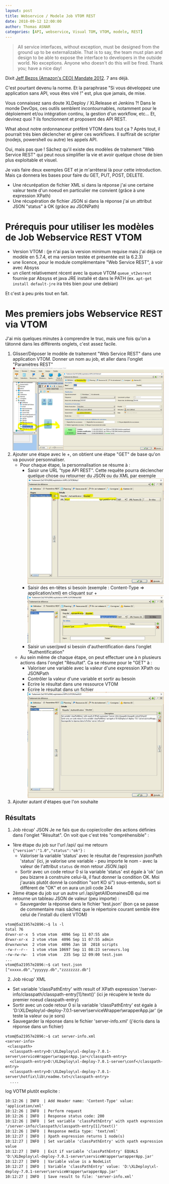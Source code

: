 ```yaml
---
layout: post
title: Webservice / Modele Job VTOM REST
date: 2018-09-12 12:00:00
author: Thomas ASNAR
categories: [API, webservice, Visual TOM, VTOM, modele, REST]
---
```

> All service interfaces, without exception, must be designed from the ground up to be externalizable. That is to say, the team must plan and design to be able to expose the interface to developers in the outside world. No exceptions.
> Anyone who doesn't do this will be fired.
> Thank you; have a nice day!

Dixit [Jeff Bezos (Amazon's CEO) Mandate 2012](/wp-content/uploads/modularization.pdf). 7 ans déjà. 

C'est pourtant devenu la norme. Et la paraphrase "Si vous développez une application sans API, vous êtes viré !" est, plus que jamais, de mise.

Vous connaissez sans doute XLDeploy / XLRelease et Jenkins ?! Dans le monde DevOps, ces outils semblent incontournables, notamment pour le déploiement et/ou intégration continu, la gestion d'un workflow, etc...
Et, devinez quoi ? ils fonctionnent et proposent des API REST. 

What about notre ordonnanceur préféré VTOM dans tout ça ? Après tout, il pourrait très bien déclencher et gérer ces workflows. Il suffirait de scripter (nodejs, powershell ou autre) les appels API.

Oui, mais pas que ! Sâchez qu'il existe des modèles de traitement "Web Service REST" qui peut nous simplifier la vie et avoir quelque chose de bien plus exploitable et visuel.

Je vais faire deux exemples GET et je m'arrêterai là pour cette introduction. Mais ça donnera les bases pour faire du GET, PUT, POST, DELETE.
 * Une récurépation de fichier XML si dans la réponse j'ai une certaine valeur texte d'un noeud en particulier me convient (grâce à une expression XPath)
 * Une récupération de fichier JSON si dans la réponse j'ai un attribut JSON "status" à OK (grâce au JSONPath)

# Prérequis pour utiliser les modèles de Job Webservice REST VTOM

 * Version VTOM : (je n'ai pas la version minimum requise mais j'ai déjà ce modèle en 5.7.4, et ma version testée et présentée est la 6.2.3)
 * une licence, pour le module complémentaire "Web Service REST", à voir avec Absyss
 * un client relativement récent avec la queue VTOM `queue_vt2wsrest` fournie par Absyss et java JRE installé et dans le PATH (ex. `apt-get install default-jre` ira très bien pour une debian)

Et c'est à peu près tout en fait.

# Mes premiers jobs Webservice REST via VTOM

J'ai mis quelques minutes à comprendre le truc, mais une fois qu'on a tâtonné dans les différents onglets, c'est assez facile.

 1. Glisser/Déposer le modèle de traitement "Web Service REST" dans une application VTOM. Donner un nom au job, et aller dans l'onglet "Paramètres REST"
 ![Job VTOM Webservice REST 01](/wp-content/uploads/job_vtom_modele_webrest_01.jpg "Job VTOM Webservice REST 01")
 2. Ajouter une étape avec le +, on obtient une étape "GET" de base qu'on va pouvoir personnaliser.
     * Pour chaque étape, la personnalisation se résume à : 
        * Saisir une URL "type API REST". Cette requête pourra déclencher quelque chose ou retourner du JSON ou du XML par exemple
![Job VTOM Webservice REST 02](/wp-content/uploads/job_vtom_modele_webrest_02.jpg "Job VTOM Webservice REST 02")        
        * Saisir des en-têtes si besoin (exemple : Content-Type => application/xml) en cliquant sur +
![Job VTOM Webservice REST 04](/wp-content/uploads/job_vtom_modele_webrest_04.jpg "Job VTOM Webservice REST 04")
        * Saisir un user/pwd si besoin d'authentification dans l'onglet "Authentification"
     * Au sein même de chaque étape, on peut effectuer une à n plusieurs actions dans l'onglet "Résultat". Ca se résume pour le "GET" à :
        * Valoriser une variable avec la valeur d'une expression XPath ou JSONPath
        * Contrôler la valeur d'une variable et sortir au besoin
        * Ecrire le résultat dans une ressource VTOM
        * Ecrire le résultat dans un fichier
![Job VTOM Webservice REST 03](/wp-content/uploads/job_vtom_modele_webrest_03.jpg "Job VTOM Webservice REST 03")
 3. Ajouter autant d'étapes que l'on souhaite

## Résultats 
 
  1. Job récup' JSON
 Je ne fais que du copier/coller des actions définies dans l'onglet "Résultat". On voit que c'est très "compréhensible" :
 
  * 1ère étape du job sur l'url /api/ qui me retourn `{"version":"1.0","status":"ok"}` :
    * Valoriser la variable 'status' avec le résultat de l'expression jsonPath 'status'
      (ici, je valorise une variable - peu importe le nom - avec la valeur de l'attribut `status` de mon retour JSON /api)
    * Sortir avec un code retour 0 si la variable 'status' est égale à 'ok'
      (un peu bizarre à construire celui-là, il faut donner la condition OK. Moi j'aurais plutôt donné la condition "sort KO si") sous-entendu, sort si différent de "OK" et on aura un joli code 244
  * 2ème étape du job sur un autre url /api/getAllDomainesDB qui me retourne un tableau JSON de valeur (peu importe) : 
    * Sauvegarder la réponse dans le fichier 'test.json' (bon ça se passe de commentaire mais sâchez que le répertoire courant semble être celui de l'install du client VTOM)
```
vtom@5a21957e2896:~$ ls -l
total 76
drwxr-xr-x  5 vtom vtom  4096 Sep 11 07:55 abm
drwxr-xr-x  2 vtom vtom  4096 Sep 11 07:55 admin
drwxrwxrwx  2 vtom vtom  4096 Jan 18  2018 scripts
-rw-r--r--  1 vtom vtom 10697 Sep 11 08:23 serveurs.log
-rw-rw-rw-  1 vtom vtom   235 Sep 12 09:00 test.json
...
vtom@5a21957e2896:~$ cat test.json
["xxxxx.db","yyyyyy.db","zzzzzzzz.db"]
```

 2. Job récup' XML
   * Set variable 'classPathEntry' with result of XPath expression '/server-info/classpath/classpath-entry[1]/text()' (ici je récupère le texte du premier noeud classpath-entry)
   * Sortir avec un code retour 0 si la variable 'classPathEntry' est égale à 'D:\XLDeploy\xl-deploy-7.0.1-server\serviceWrapper\wrapperApp.jar' (je teste la valeur ou je sors)
   * Sauvegarder la réponse dans le fichier 'server-info.xml' (j'écris dans la réponse dans un fichier)
 
```
vtom@5a21957e2896:~$ cat server-info.xml
<server-info>
 <classpath>
  <classpath-entry>D:\XLDeploy\xl-deploy-7.0.1-server\serviceWrapper\wrapperApp.jar</classpath-entry>
  <classpath-entry>D:\XLDeploy\xl-deploy-7.0.1-server\conf</classpath-entry>
  <classpath-entry>D:\XLDeploy\xl-deploy-7.0.1-server\hotfix\lib\readme.txt</classpath-entry>
  ....
```

log VOTM plutôt explicite : 
 ```
10:12:26 | INFO  | Add Header name: 'Content-Type' value: 'application/xml'
10:12:26 | INFO  | Perform request
10:12:26 | INFO  | Response status code: 200
10:12:26 | INFO  | Set variable 'classPathEntry' with xpath expression '/server-info/classpath/classpath-entry[1]/text()'
10:12:26 | INFO  | Response media type: 'text/xml'
10:12:27 | INFO  | Xpath expression returns 1 node(s)
10:12:27 | INFO  | Set variable 'classPathEntry' with xpath expression value
10:12:27 | INFO  | Exit if variable 'classPathEntry' EQUALS 'D:\XLDeploy\xl-deploy-7.0.1-server\serviceWrapper\wrapperApp.jar'
10:12:27 | INFO  | Variable value is a NodeList
10:12:27 | INFO  | Variable 'classPathEntry' value: 'D:\XLDeploy\xl-deploy-7.0.1-server\serviceWrapper\wrapperApp.jar'
10:12:27 | INFO  | Save result to file: 'server-info.xml'
```
